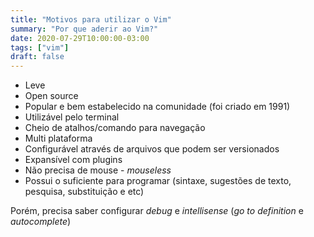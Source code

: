 ```yaml
---
title: "Motivos para utilizar o Vim"
summary: "Por que aderir ao Vim?"
date: 2020-07-29T10:00:00-03:00
tags: ["vim"]
draft: false
---
```


- Leve
- Open source
- Popular e bem estabelecido na comunidade (foi criado em 1991)
- Utilizável pelo terminal
- Cheio de atalhos/comando para navegação
- Multi plataforma
- Configurável através de arquivos que podem ser versionados
- Expansível com plugins
- Não precisa de mouse - *mouseless*
- Possui o suficiente para programar (sintaxe, sugestões de texto, pesquisa, substituição e etc)

Porém, precisa saber configurar *debug* e *intellisense* (*go to definition* e *autocomplete*)
